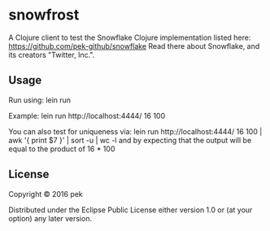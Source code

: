 # snowfrost

A Clojure client to test the Snowflake Clojure implementation listed here:
https://github.com/pek-github/snowflake
Read there about Snowflake, and its creators "Twitter, Inc.".


## Usage

Run using:
  lein run <SERVICE URL> <NUMBER OF CLIENT THREADS> <NUMBER OF REQUESTS PER THREAD>

Example:
  lein run http://localhost:4444/ 16 100

You can also test for uniqueness via:
  lein run http://localhost:4444/ 16 100 | awk '{ print $7 }' | sort -u | wc -l 
and by expecting that the output will be equal to the product of 16 * 100 

## License

Copyright © 2016 pek

Distributed under the Eclipse Public License either version 1.0 or (at
your option) any later version.
